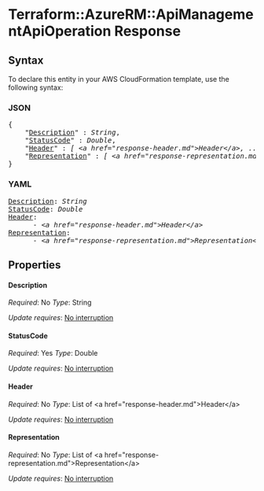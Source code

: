 # Terraform::AzureRM::ApiManagementApiOperation Response

## Syntax

To declare this entity in your AWS CloudFormation template, use the following syntax:

### JSON

<pre>
{
    "<a href="#description" title="Description">Description</a>" : <i>String</i>,
    "<a href="#statuscode" title="StatusCode">StatusCode</a>" : <i>Double</i>,
    "<a href="#header" title="Header">Header</a>" : <i>[ &lt;a href=&#34;response-header.md&#34;&gt;Header&lt;/a&gt;, ... ]</i>,
    "<a href="#representation" title="Representation">Representation</a>" : <i>[ &lt;a href=&#34;response-representation.md&#34;&gt;Representation&lt;/a&gt;, ... ]</i>
}
</pre>

### YAML

<pre>
<a href="#description" title="Description">Description</a>: <i>String</i>
<a href="#statuscode" title="StatusCode">StatusCode</a>: <i>Double</i>
<a href="#header" title="Header">Header</a>: <i>
      - &lt;a href=&#34;response-header.md&#34;&gt;Header&lt;/a&gt;</i>
<a href="#representation" title="Representation">Representation</a>: <i>
      - &lt;a href=&#34;response-representation.md&#34;&gt;Representation&lt;/a&gt;</i>
</pre>

## Properties

#### Description

_Required_: No
_Type_: String

_Update requires_: [No interruption](https://docs.aws.amazon.com/AWSCloudFormation/latest/UserGuide/using-cfn-updating-stacks-update-behaviors.html#update-no-interrupt)

#### StatusCode

_Required_: Yes
_Type_: Double

_Update requires_: [No interruption](https://docs.aws.amazon.com/AWSCloudFormation/latest/UserGuide/using-cfn-updating-stacks-update-behaviors.html#update-no-interrupt)

#### Header

_Required_: No
_Type_: List of &lt;a href=&#34;response-header.md&#34;&gt;Header&lt;/a&gt;

_Update requires_: [No interruption](https://docs.aws.amazon.com/AWSCloudFormation/latest/UserGuide/using-cfn-updating-stacks-update-behaviors.html#update-no-interrupt)

#### Representation

_Required_: No
_Type_: List of &lt;a href=&#34;response-representation.md&#34;&gt;Representation&lt;/a&gt;

_Update requires_: [No interruption](https://docs.aws.amazon.com/AWSCloudFormation/latest/UserGuide/using-cfn-updating-stacks-update-behaviors.html#update-no-interrupt)

